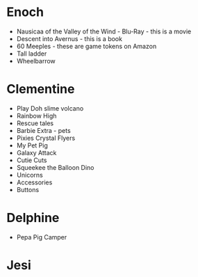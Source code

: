 # Enoch
- Nausicaa of the Valley of the Wind - Blu-Ray - this is a movie
- Descent into Avernus - this is a book
- 60 Meeples - these are game tokens on Amazon
- Tall ladder
- Wheelbarrow

# Clementine
- Play Doh slime volcano
- Rainbow High
- Rescue tales
- Barbie Extra - pets
- Pixies Crystal Flyers
- My Pet Pig
- Galaxy Attack
- Cutie Cuts
- Squeekee the Balloon Dino
- Unicorns
- Accessories
- Buttons

# Delphine
- Pepa Pig Camper

# Jesi